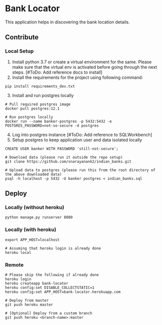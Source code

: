 # Bank Locator
This application helps in discovering the bank location details.

## Contribute

### Local Setup

1. Install python 3.7 or create a virtual environment for the same. Please make sure that the virtual env is activated before going through the next steps. [#ToDo: Add reference docs to install]
2. Install the requirements for the project using following command:
```
pip install requirements_dev.txt
```
3. Install and run postgres locally
```
# Pull required postgres image
docker pull postgres:12.1

# Run postgres locally
docker run --name banker-postgres -p 5432:5432 -e POSTGRES_PASSWORD=not-so-secure -d postgres
```
4. Log into postgres instance [#ToDo: Add reference to SQLWorkbench]
5. Setup postgres to keep application user and data isolated locally
```
CREATE USER banker WITH PASSWORD 'still-not-secure';

# Download data (please run it outside the repo setup)
git clone https://github.com/snarayanank2/indian_banks.git

# Upload data to postgres (please run this from the root directory of the above downloaded data)
psql -h localhost -p 5432 -U banker postgres < indian_banks.sql
```

## Deploy

### Locally (without heroku)
```
python manage.py runserver 8080
```

### Locally (with heroku)
```
export APP_HOST=localhost

# Assuming that heroku login is already done
heroku local
```

### Remote
```
# Please skip the following if already done
heroku login
heroku createapp bank-locator
heroku config:set DISABLE_COLLECTSTATIC=1
heroku config:set APP_HOST=bank-locator.herokuapp.com

# Deploy from master
git push heroku master

# [Optional] Deploy from a custom branch
git push heroku <branch-name>:master
```